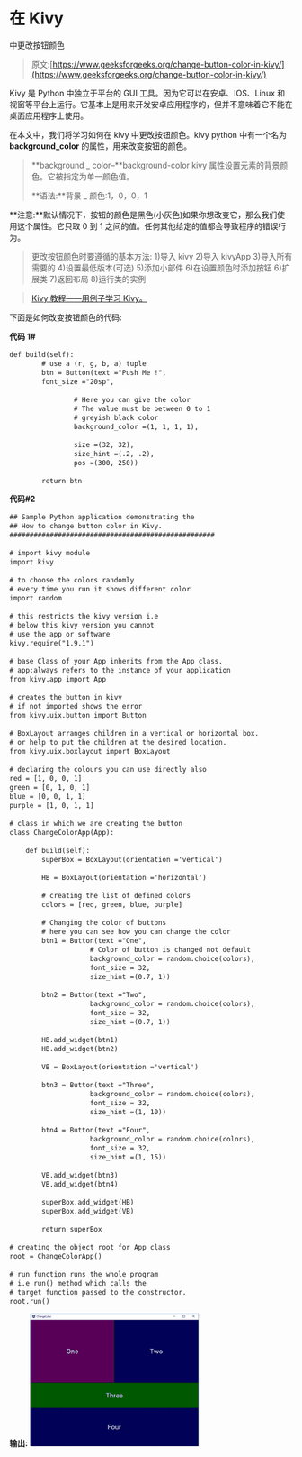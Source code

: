 # 在 Kivy

中更改按钮颜色

> 原文:[https://www.geeksforgeeks.org/change-button-color-in-kivy/](https://www.geeksforgeeks.org/change-button-color-in-kivy/)

Kivy 是 Python 中独立于平台的 GUI 工具。因为它可以在安卓、IOS、Linux 和视窗等平台上运行。它基本上是用来开发安卓应用程序的，但并不意味着它不能在桌面应用程序上使用。

在本文中，我们将学习如何在 kivy 中更改按钮颜色。kivy python 中有一个名为 **background_color** 的属性，用来改变按钮的颜色。

> **background _ color–**background-color kivy 属性设置元素的背景颜色。它被指定为单一颜色值。
> 
> **语法:**背景 _ 颜色:1，0，0，1

**注意:**默认情况下，按钮的颜色是黑色(小灰色)如果你想改变它，那么我们使用这个属性。它只取 0 到 1 之间的值。任何其他给定的值都会导致程序的错误行为。

> 更改按钮颜色时要遵循的基本方法:
> 1)导入 kivy
> 2)导入 kivyApp
> 3)导入所有需要的
> 4)设置最低版本(可选)
> 5)添加小部件
> 6)在设置颜色时添加按钮
> 6)扩展类
> 7)返回布局
> 8)运行类的实例

> [Kivy 教程——用例子学习 Kivy。](https://www.geeksforgeeks.org/kivy-tutorial/)

下面是如何改变按钮颜色的代码:

**代码 1#**

```
def build(self): 
        # use a (r, g, b, a) tuple 
        btn = Button(text ="Push Me !", 
        font_size ="20sp", 

                # Here you can give the color
                # The value must be between 0 to 1 
                # greyish black color
                background_color =(1, 1, 1, 1),  

                size =(32, 32), 
                size_hint =(.2, .2), 
                pos =(300, 250)) 

        return btn 
```

**代码#2**

```
## Sample Python application demonstrating the 
## How to change button color in Kivy.
################################################### 

# import kivy module 
import kivy 

# to choose the colors randomly 
# every time you run it shows different color 
import random 

# this restricts the kivy version i.e 
# below this kivy version you cannot 
# use the app or software 
kivy.require("1.9.1") 

# base Class of your App inherits from the App class. 
# app:always refers to the instance of your application 
from kivy.app import App 

# creates the button in kivy 
# if not imported shows the error 
from kivy.uix.button import Button 

# BoxLayout arranges children in a vertical or horizontal box. 
# or help to put the children at the desired location. 
from kivy.uix.boxlayout import BoxLayout 

# declaring the colours you can use directly also 
red = [1, 0, 0, 1] 
green = [0, 1, 0, 1] 
blue = [0, 0, 1, 1] 
purple = [1, 0, 1, 1] 

# class in which we are creating the button 
class ChangeColorApp(App): 

    def build(self): 
        superBox = BoxLayout(orientation ='vertical') 

        HB = BoxLayout(orientation ='horizontal') 

        # creating the list of defined colors
        colors = [red, green, blue, purple] 

        # Changing the color of buttons
        # here you can see how you can change the color
        btn1 = Button(text ="One",
                    # Color of button is changed not default
                    background_color = random.choice(colors), 
                    font_size = 32, 
                    size_hint =(0.7, 1)) 

        btn2 = Button(text ="Two", 
                    background_color = random.choice(colors), 
                    font_size = 32, 
                    size_hint =(0.7, 1)) 

        HB.add_widget(btn1) 
        HB.add_widget(btn2) 

        VB = BoxLayout(orientation ='vertical') 

        btn3 = Button(text ="Three", 
                    background_color = random.choice(colors), 
                    font_size = 32, 
                    size_hint =(1, 10)) 

        btn4 = Button(text ="Four", 
                    background_color = random.choice(colors), 
                    font_size = 32, 
                    size_hint =(1, 15)) 

        VB.add_widget(btn3) 
        VB.add_widget(btn4) 

        superBox.add_widget(HB) 
        superBox.add_widget(VB) 

        return superBox 

# creating the object root for App class 
root = ChangeColorApp() 

# run function runs the whole program 
# i.e run() method which calls the 
# target function passed to the constructor. 
root.run() 
```

**输出:**
![](img/419766b6efca6156f095cda25e0ca586.png)